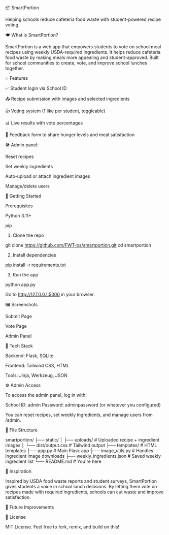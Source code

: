 📦 SmartPortion

Helping schools reduce cafeteria food waste with student-powered recipe voting.

🍽️ What is SmartPortion?

SmartPortion is a web app that empowers students to vote on school meal recipes using weekly USDA-required ingredients. It helps reduce cafeteria food waste by making meals more appealing and student-approved. Built for school communities to create, vote, and improve school lunches together.

💡 Features

✅ Student login via School ID

📤 Recipe submission with images and selected ingredients

👍 Voting system (1 like per student, toggleable)

📊 Live results with vote percentages

📝 Feedback form to share hunger levels and meal satisfaction

🛠️ Admin panel:

Reset recipes

Set weekly ingredients

Auto-upload or attach ingredient images

Manage/delete users

🚀 Getting Started

Prerequisites

Python 3.11+

pip

1. Clone the repo

git clone https://github.com/FWT-bs/smartportion.git
cd smartportion

2. Install dependencies

pip install -r requirements.txt

3. Run the app

python app.py

Go to http://127.0.0.1:5000 in your browser.

🖼️ Screenshots

Submit Page

Vote Page

Admin Panel







🧪 Tech Stack

Backend: Flask, SQLite

Frontend: Tailwind CSS, HTML

Tools: Jinja, Werkzeug, JSON

⚙️ Admin Access

To access the admin panel, log in with:

School ID: admin
Password: adminpassword (or whatever you configured)

You can reset recipes, set weekly ingredients, and manage users from /admin.

📁 File Structure

smartportion/
├── static/
│   ├── uploads/              # Uploaded recipe + ingredient images
│   └── dist/output.css       # Tailwind output
├── templates/                # HTML templates
├── app.py                    # Main Flask app
├── image_utils.py            # Handles ingredient image downloads
├── weekly_ingredients.json   # Saved weekly ingredient list
└── README.md                 # You're here

🧠 Inspiration

Inspired by USDA food waste reports and student surveys, SmartPortion gives students a voice in school lunch decisions. By letting them vote on recipes made with required ingredients, schools can cut waste and improve satisfaction.

📣 Future Improvements



📜 License

MIT License. Feel free to fork, remix, and build on this!


